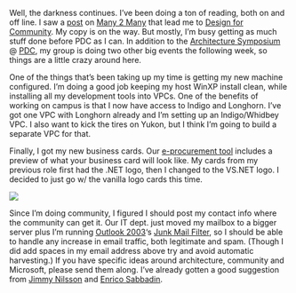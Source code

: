 Well, the darkness continues. I’ve been doing a ton of reading, both on
and off line. I saw a
[post](http://www.corante.com/many/archives/2003/10/13/powazek_on_moderation_and_secrets.php)
on [Many 2 Many](http://www.corante.com/many/) that lead me to [Design
for Community](http://designforcommunity.com/). My copy is on the way.
But mostly, I’m busy getting as much stuff done before PDC as I can. In
addition to the [Architecture
Symposium](http://msdn.microsoft.com/events/pdc/architecture_symposium.aspx)
@ [PDC](http://msdn.microsoft.com/events/pdc), my group is doing two
other big events the following week, so things are a little crazy around
here.

One of the things that’s been taking up my time is getting my new
machine configured. I’m doing a good job keeping my host WinXP install
clean, while installing all my development tools into VPCs. One of the
benefits of working on campus is that I now have access to Indigo and
Longhorn. I’ve got one VPC with Longhorn already and I’m setting up an
Indigo/Whidbey VPC. I also want to kick the tires on Yukon, but I think
I’m going to build a separate VPC for that.

Finally, I got my new business cards. Our [e-procurement
tool](http://www.microsoft.com/technet/itsolutions/msit/infowork/msmproc.asp)
includes a preview of what your business card will look like. My cards
from my previous role first had the .NET logo, then I changed to the
VS.NET logo. I decided to just go w/ the vanilla logo cards this time.

![](http://image.devhawk.net/blog-content/20031013-2248-reading-writing-and-business-cards/businessCard.png)

Since I’m doing community, I figured I should post my contact info where
the community can get it. Our IT dept. just moved my mailbox to a bigger
server plus I’m running [Outlook
2003](http://www.microsoft.com/office/preview/editions/outlook.asp)‘s
[Junk Mail
Filter](http://www.microsoft.com/office/preview/editions/junkmail.asp),
so I should be able to handle any increase in email traffic, both
legitimate and spam. (Though I did add spaces in my email address above
try and avoid automatic harvesting.) If you have specific ideas around
architecture, community and Microsoft, please send them along. I’ve
already gotten a good suggestion from [Jimmy
Nilsson](http://www.jnsk.se/weblog/) and [Enrico
Sabbadin](http://www.sabbasoft.com/).
